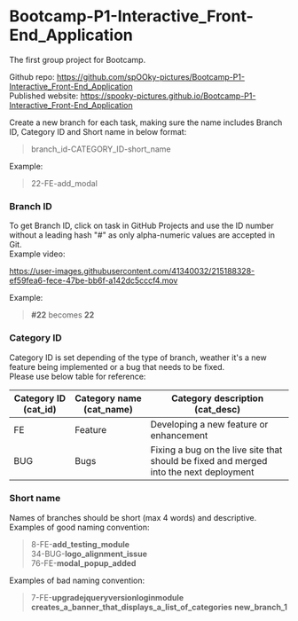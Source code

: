 # Bootcamp-P1-Interactive_Front-End_Application

The first group project for Bootcamp.

Github repo: https://github.com/spOOky-pictures/Bootcamp-P1-Interactive_Front-End_Application  
Published website: https://spooky-pictures.github.io/Bootcamp-P1-Interactive_Front-End_Application
  
Create a new branch for each task, making sure the name includes Branch ID, Category ID and Short name in below format:  
> branch_id-CATEGORY_ID-short_name

Example:  
> 22-FE-add_modal
   
### Branch ID  
To get Branch ID, click on task in GitHub Projects and use the ID number without a leading hash "#" as only alpha-numeric values are accepted in Git.  
Example video:  

https://user-images.githubusercontent.com/41340032/215188328-ef59fea6-fece-47be-bb6f-a142dc5cccf4.mov
  
Example:  
> **#22** becomes **22**  
  
### Category ID  
Category ID is set depending of the type of branch, weather it's a new feature being implemented or a bug that needs to be fixed.  
Please use below table for reference:
  
| Category ID (cat_id)  | Category name (cat_name) | Category description (cat_desc)                                                        |
| --------------------- | ------------------------ | -------------------------------------------------------------------------------------- |
|         FE            |          Feature         | Developing a new feature or enhancement                                                |
|         BUG           |           Bugs           | Fixing a bug on the live site that should be fixed and merged into the next deployment |
  
### Short name  
Names of branches should be short (max 4 words) and descriptive.  
Examples of good naming convention:  

> 8-FE-**add_testing_module**  
> 34-BUG-**logo_alignment_issue**  
> 76-FE-**modal_popup_added**
  
Examples of bad naming convention:  
  
> 7-FE-**upgradejqueryversionloginmodule**  
> **creates_a_banner_that_displays_a_list_of_categories**
> **new_branch_1**
